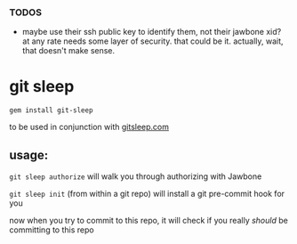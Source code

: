 ### TODOS

* maybe use their ssh public key to identify them, not their jawbone xid? at any rate needs some layer of security. that could be it. actually, wait, that doesn't make sense.

# git sleep

`gem install git-sleep`

to be used in conjunction with [gitsleep.com](http://www.gitsleep.com)

## usage:

`git sleep authorize` will walk you through authorizing with Jawbone

`git sleep init` (from within a git repo) will install a git pre-commit hook for you

now when you try to commit to this repo, it will check if you really *should* be committing to this repo
